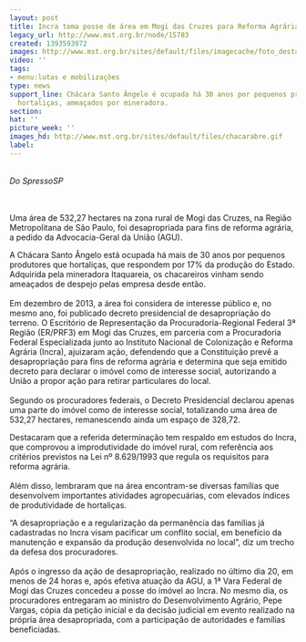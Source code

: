 ```yaml
---
layout: post
title: Incra toma posse de área em Mogi das Cruzes para Reforma Agrária
legacy_url: http://www.mst.org.br/node/15783
created: 1393593972
images: http://www.mst.org.br/sites/default/files/imagecache/foto_destaque/chacarabre.gif
video: ''
tags:
- menu:lutas e mobilizações
type: news
support_line: Chácara Santo Ângelo é ocupada há 30 anos por pequenos produtores de
  hortaliças, ameaçados por mineradora.
section: 
hat: ''
picture_week: ''
images_hd: http://www.mst.org.br/sites/default/files/chacarabre.gif
label: 
---
```

<p><br><em>Do SpressoSP</em></p><p><br><br>Uma área de 532,27 hectares na zona rural de Mogi das Cruzes, na Região Metropolitana de São Paulo, foi desapropriada para fins de reforma agrária, a pedido da Advocacia-Geral da União (AGU). </p><p>A Chácara Santo Ângelo está ocupada há mais de 30 anos por pequenos produtores que hortaliças, que respondem por 17% da produção do Estado. Adquirida pela mineradora Itaquareia, os chacareiros vinham sendo ameaçados de despejo pelas empresa desde então.<br><br>Em dezembro de 2013, a área foi considera de interesse público e, no mesmo ano, foi publicado decreto presidencial de desapropriação do terreno. O Escritório de Representação da Procuradoria-Regional Federal 3ª Região (ER/PRF3) em Mogi das Cruzes, em parceria com a Procuradoria Federal Especializada junto ao Instituto Nacional de Colonização e Reforma Agrária (Incra), ajuizaram ação, defendendo que a Constituição prevê a desapropriação para fins de reforma agrária e determina que seja emitido decreto para declarar o imóvel como de interesse social, autorizando a União a propor ação para retirar particulares do local.<br><br>Segundo os procuradores federais, o Decreto Presidencial declarou apenas uma parte do imóvel como de interesse social, totalizando uma área de 532,27 hectares, remanescendo ainda um espaço de 328,72. </p><p>Destacaram que a referida determinação tem respaldo em estudos do Incra, que comprovou a improdutividade do imóvel rural, com referência aos critérios previstos na Lei nº 8.629/1993 que regula os requisitos para reforma agrária.<br><br>Além disso, lembraram que na área encontram-se diversas famílias que desenvolvem importantes atividades agropecuárias, com elevados índices de produtividade de hortaliças. </p><p>“A desapropriação e a regularização da permanência das famílias já cadastradas no Incra visam pacificar um conflito social, em benefício da manutenção e expansão da produção desenvolvida no local”, diz um trecho da defesa dos procuradores.<br><br>Após o ingresso da ação de desapropriação, realizado no último dia 20, em menos de 24 horas e, após efetiva atuação da AGU, a 1ª Vara Federal de Mogi das Cruzes concedeu a posse do imóvel ao Incra. No mesmo dia, os procuradores entregaram ao ministro do Desenvolvimento Agrário, Pepe Vargas, cópia da petição inicial e da decisão judicial em evento realizado na própria área desapropriada, com a participação de autoridades e famílias beneficiadas.</p>

